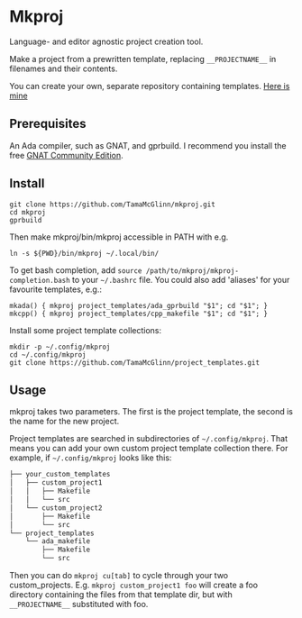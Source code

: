 # Mkproj

Language- and editor agnostic project creation tool.

Make a project from a prewritten template,
replacing `__PROJECTNAME__` in filenames and their contents.

You can create your own, separate repository containing templates.
[Here is mine](https://github.com/TamaMcGlinn/project_templates)

## Prerequisites

An Ada compiler, such as GNAT, and gprbuild.
I recommend you install the free [GNAT Community Edition](https://www.adacore.com/download).

## Install

```
git clone https://github.com/TamaMcGlinn/mkproj.git
cd mkproj
gprbuild
```

Then make mkproj/bin/mkproj accessible in PATH with e.g.

```
ln -s ${PWD}/bin/mkproj ~/.local/bin/
```

To get bash completion, add `source /path/to/mkproj/mkproj-completion.bash`
to your `~/.bashrc` file. You could also add 'aliases' for your favourite templates, e.g.:

```
mkada() { mkproj project_templates/ada_gprbuild "$1"; cd "$1"; }
mkcpp() { mkproj project_templates/cpp_makefile "$1"; cd "$1"; }
```

Install some project template collections:

```
mkdir -p ~/.config/mkproj
cd ~/.config/mkproj
git clone https://github.com/TamaMcGlinn/project_templates.git
```

## Usage

mkproj takes two parameters. The first is the project template,
the second is the name for the new project.

Project templates are searched in subdirectories of `~/.config/mkproj`.
That means you can add your own custom project template collection there.
For example, if `~/.config/mkproj` looks like this:

```bash
├── your_custom_templates
│   ├── custom_project1
│   │   ├── Makefile
│   │   └── src
│   └── custom_project2
│       ├── Makefile
│       └── src
└── project_templates
    └── ada_makefile
        ├── Makefile
        └── src
```

Then you can do `mkproj cu[tab]` to cycle through your two custom_projects.
E.g. `mkproj custom_project1 foo` will create a foo directory
containing the files from that template dir, but with `__PROJECTNAME__`
substituted with foo.


